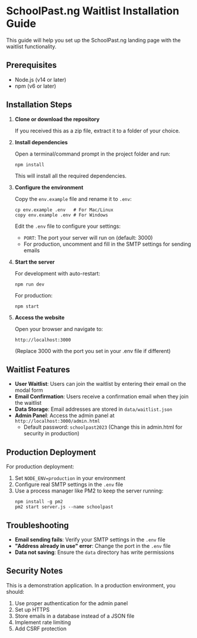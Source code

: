 # SchoolPast.ng Waitlist Installation Guide

This guide will help you set up the SchoolPast.ng landing page with the waitlist functionality.

## Prerequisites

- Node.js (v14 or later)
- npm (v6 or later)

## Installation Steps

1. **Clone or download the repository**

   If you received this as a zip file, extract it to a folder of your choice.

2. **Install dependencies**

   Open a terminal/command prompt in the project folder and run:

   ```
   npm install
   ```

   This will install all the required dependencies.

3. **Configure the environment**

   Copy the `env.example` file and rename it to `.env`:

   ```
   cp env.example .env   # For Mac/Linux
   copy env.example .env # For Windows
   ```

   Edit the `.env` file to configure your settings:

   - `PORT`: The port your server will run on (default: 3000)
   - For production, uncomment and fill in the SMTP settings for sending emails

4. **Start the server**

   For development with auto-restart:
   ```
   npm run dev
   ```

   For production:
   ```
   npm start
   ```

5. **Access the website**

   Open your browser and navigate to:
   ```
   http://localhost:3000
   ```

   (Replace 3000 with the port you set in your .env file if different)

## Waitlist Features

- **User Waitlist**: Users can join the waitlist by entering their email on the modal form
- **Email Confirmation**: Users receive a confirmation email when they join the waitlist
- **Data Storage**: Email addresses are stored in `data/waitlist.json`
- **Admin Panel**: Access the admin panel at `http://localhost:3000/admin.html`
  - Default password: `schoolpast2023` (Change this in admin.html for security in production)

## Production Deployment

For production deployment:

1. Set `NODE_ENV=production` in your environment
2. Configure real SMTP settings in the `.env` file
3. Use a process manager like PM2 to keep the server running:
   ```
   npm install -g pm2
   pm2 start server.js --name schoolpast
   ```

## Troubleshooting

- **Email sending fails**: Verify your SMTP settings in the `.env` file
- **"Address already in use" error**: Change the port in the `.env` file
- **Data not saving**: Ensure the `data` directory has write permissions

## Security Notes

This is a demonstration application. In a production environment, you should:

1. Use proper authentication for the admin panel
2. Set up HTTPS
3. Store emails in a database instead of a JSON file
4. Implement rate limiting
5. Add CSRF protection 